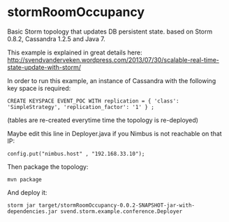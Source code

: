stormRoomOccupancy
==================

Basic Storm topology that updates DB persistent state. based on Storm 0.8.2, Cassandra 1.2.5 and Java 7.

This example is explained in great details here: 
http://svendvanderveken.wordpress.com/2013/07/30/scalable-real-time-state-update-with-storm/

In order to run this example, an instance of Cassandra with the following key space is required: 

```
CREATE KEYSPACE EVENT_POC WITH replication = { 'class': 'SimpleStrategy', 'replication_factor': '1' } ;
```

(tables are re-created everytime time the topology is re-deployed)

Maybe edit this line in Deployer.java if you Nimbus is not reachable on that IP:

```
config.put("nimbus.host" , "192.168.33.10");
```

Then package the topology:

```
mvn package
```

And deploy it: 

```
storm jar target/stormRoomOccupancy-0.0.2-SNAPSHOT-jar-with-dependencies.jar svend.storm.example.conference.Deployer
```


